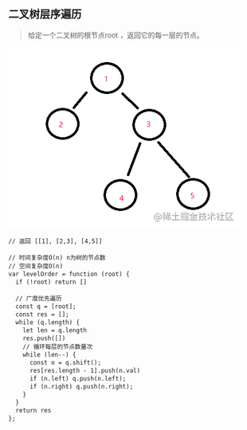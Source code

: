 ## 二叉树层序遍历
> 给定一个二叉树的根节点root ，返回它的每一层的节点。

![二叉树层序遍历](../%E6%95%B0%E6%8D%AE%E7%BB%93%E6%9E%84/img/二叉树层序遍历.png)
```
// 返回 [[1], [2,3], [4,5]]

// 时间复杂度O(n) n为树的节点数
// 空间复杂度O(n) 
var levelOrder = function (root) {
  if (!root) return []
   
  // 广度优先遍历
  const q = [root];
  const res = [];
  while (q.length) {
    let len = q.length
    res.push([])
    // 循环每层的节点数量次
    while (len--) {
      const n = q.shift();
      res[res.length - 1].push(n.val)
      if (n.left) q.push(n.left);
      if (n.right) q.push(n.right);
    }
  }
  return res
};
```